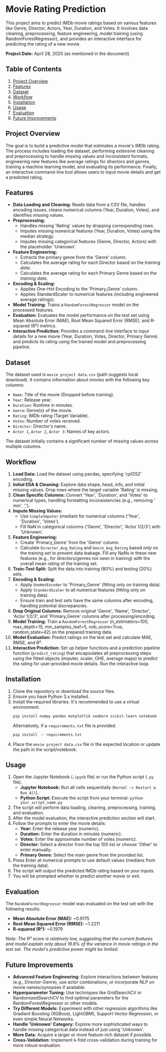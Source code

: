 # Movie Rating Prediction

This project aims to predict IMDb movie ratings based on various features like Genre, Director, Actors, Year, Duration, and Votes. It involves data cleaning, preprocessing, feature engineering, model training (using RandomForestRegressor), and provides an interactive interface for predicting the rating of a new movie.

**Project Date:** April 28, 2025 (as mentioned in the document)

## Table of Contents

1.  [Project Overview](#project-overview)
2.  [Features](#features)
3.  [Dataset](#dataset)
4.  [Workflow](#workflow)
5.  [Installation](#installation)
6.  [Usage](#usage)
7.  [Evaluation](#evaluation)
8.  [Future Improvements](#future-improvements)

## Project Overview

The goal is to build a predictive model that estimates a movie's IMDb rating. The process includes loading the dataset, performing extensive cleaning and preprocessing to handle missing values and inconsistent formats, engineering new features like average ratings for directors and genres, training a machine learning model, and evaluating its performance. Finally, an interactive command-line tool allows users to input movie details and get a predicted rating.

## Features

*   **Data Loading and Cleaning:** Reads data from a CSV file, handles encoding issues, cleans numerical columns (Year, Duration, Votes), and identifies missing values.
*   **Preprocessing:**
    *   Handles missing 'Rating' values by dropping corresponding rows.
    *   Imputes missing numerical features (Year, Duration, Votes) using the median strategy.
    *   Imputes missing categorical features (Genre, Director, Actors) with the placeholder 'Unknown'.
*   **Feature Engineering:**
    *   Extracts the primary genre from the 'Genre' column.
    *   Calculates the average rating for each Director based on the *training data*.
    *   Calculates the average rating for each Primary Genre based on the *training data*.
*   **Encoding & Scaling:**
    *   Applies One-Hot Encoding to the 'Primary_Genre' column.
    *   Applies StandardScaler to numerical features (including engineered average ratings).
*   **Model Training:** Trains a `RandomForestRegressor` model on the processed features.
*   **Evaluation:** Evaluates the model performance on the test set using Mean Absolute Error (MAE), Root Mean Squared Error (RMSE), and R-squared (R²) metrics.
*   **Interactive Prediction:** Provides a command-line interface to input details for a new movie (Year, Duration, Votes, Director, Primary Genre) and predicts its rating using the trained model and preprocessing pipeline.

## Dataset

The dataset used is `movie project data.csv` (path suggests local download). It contains information about movies with the following key columns:

*   `Name`: Title of the movie (Dropped before training).
*   `Year`: Release year.
*   `Duration`: Runtime in minutes.
*   `Genre`: Genre(s) of the movie.
*   `Rating`: IMDb rating (Target Variable).
*   `Votes`: Number of votes received.
*   `Director`: Director's name.
*   `Actor 1`, `Actor 2`, `Actor 3`: Names of key actors.

The dataset initially contains a significant number of missing values across multiple columns.

## Workflow

1.  **Load Data:** Load the dataset using pandas, specifying 'cp1252' encoding.
2.  **Initial EDA & Cleaning:** Explore data shape, head, info, and initial missing values. Drop rows where the target variable 'Rating' is missing.
3.  **Clean Specific Columns:** Convert 'Year', 'Duration', and 'Votes' to numerical types, handling formatting inconsistencies (e.g., removing ' min', ',').
4.  **Impute Missing Values:**
    *   Use `SimpleImputer` (median) for numerical columns ('Year', 'Duration', 'Votes').
    *   Fill NaN in categorical columns ('Genre', 'Director', 'Actor 1/2/3') with 'Unknown'.
5.  **Feature Engineering:**
    *   Create 'Primary_Genre' from the 'Genre' column.
    *   Calculate `Director_Avg_Rating` and `Genre_Avg_Rating` based *only* on the training set to prevent data leakage. Fill any NaNs in these new features (e.g., for directors/genres not seen in training) with the overall mean rating of the training set.
6.  **Train-Test Split:** Split the data into training (80%) and testing (20%) sets.
7.  **Encoding & Scaling:**
    *   Apply `OneHotEncoder` to 'Primary_Genre' (fitting only on training data).
    *   Apply `StandardScaler` to all numerical features (fitting only on training data).
    *   Ensure train and test sets have the same columns after encoding, handling potential discrepancies.
8.  **Drop Original Columns:** Remove original 'Genre', 'Name', 'Director', 'Actor 1/2/3', and 'Primary_Genre' columns after processing/encoding.
9.  **Model Training:** Train a `RandomForestRegressor` (n_estimators=100, max_depth=15, min_samples_leaf=5, oob_score=True, random_state=42) on the prepared training data.
10. **Model Evaluation:** Predict ratings on the test set and calculate MAE, RMSE, and R².
11. **Interactive Prediction:** Set up helper functions and a prediction pipeline function (`predict_rating`) that encapsulates all preprocessing steps using the fitted objects (imputer, scaler, OHE, average maps) to predict the rating for user-provided movie details. Run the interactive loop.

## Installation

1.  Clone the repository or download the source files.
2.  Ensure you have Python 3.x installed.
3.  Install the required libraries. It's recommended to use a virtual environment.
    ```bash
    pip install numpy pandas matplotlib seaborn scikit-learn notebook
    ```
    Alternatively, if a `requirements.txt` file is provided:
    ```bash
    pip install -r requirements.txt
    ```
4.  Place the `movie project data.csv` file in the expected location or update the path in the script/notebook.

## Usage

1.  Open the Jupyter Notebook (`.ipynb` file) or run the Python script (`.py` file).
    *   **Jupyter Notebook:** Run all cells sequentially (`Kernel -> Restart & Run All`).
    *   **Python Script:** Execute the script from your terminal: `python your_script_name.py`
2.  The script will perform data loading, cleaning, preprocessing, training, and evaluation.
3.  After the model evaluation, the interactive prediction section will start.
4.  Follow the prompts to enter the movie details:
    *   **Year:** Enter the release year (numeric).
    *   **Duration:** Enter the duration in minutes (numeric).
    *   **Votes:** Enter the approximate number of votes (numeric).
    *   **Director:** Select a director from the top 100 list or choose 'Other' to enter manually.
    *   **Primary Genre:** Select the main genre from the provided list.
5.  Press Enter at numerical prompts to use default values (medians from the training data).
6.  The script will output the predicted IMDb rating based on your inputs.
7.  You will be prompted whether to predict another movie or exit.

## Evaluation

The `RandomForestRegressor` model was evaluated on the test set with the following results:

*   **Mean Absolute Error (MAE):** ~0.9175
*   **Root Mean Squared Error (RMSE):** ~1.2211
*   **R-squared (R²):** ~0.1979

*Note: The R² score is relatively low, suggesting that the current features and model explain only about 19.8% of the variance in movie ratings in the test set. The model's predictive power might be limited.*

## Future Improvements

*   **Advanced Feature Engineering:** Explore interactions between features (e.g., Director-Genre), use actor combinations, or incorporate NLP on movie names/synopses if available.
*   **Hyperparameter Tuning:** Use techniques like GridSearchCV or RandomizedSearchCV to find optimal parameters for the RandomForestRegressor or other models.
*   **Try Different Models:** Experiment with other regression algorithms like Gradient Boosting (XGBoost, LightGBM), Support Vector Regression, or even simple Neural Networks.
*   **Handle 'Unknown' Category:** Explore more sophisticated ways to handle missing categorical data instead of just using 'Unknown'.
*   **More Data:** Acquire a larger or more feature-rich dataset if possible.
*   **Cross-Validation:** Implement k-fold cross-validation during training for more robust evaluation.

